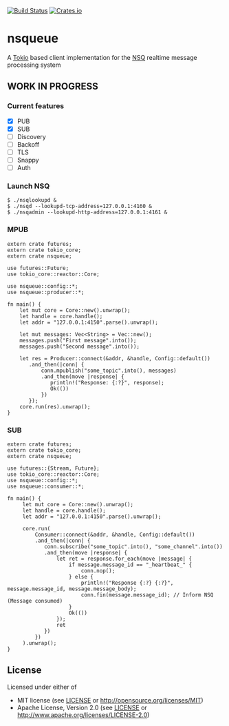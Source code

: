 [![Build Status](https://travis-ci.org/wisespace-io/nsqueue.png?branch=master)](https://travis-ci.org/wisespace-io/nsqueue)
[![Crates.io](https://img.shields.io/crates/v/nsqueue.svg)](https://crates.io/crates/nsqueue)

# nsqueue
A [Tokio](https://tokio.rs/) based client implementation for the [NSQ](https://github.com/bitly/nsq) realtime message processing system

## WORK IN PROGRESS

### Current features
- [X] PUB
- [X] SUB
- [ ] Discovery
- [ ] Backoff 
- [ ] TLS
- [ ] Snappy
- [ ] Auth

### Launch NSQ
```
$ ./nsqlookupd & 
$ ./nsqd --lookupd-tcp-address=127.0.0.1:4160 &
$ ./nsqadmin --lookupd-http-address=127.0.0.1:4161 &
```

### MPUB
```
extern crate futures;
extern crate tokio_core;
extern crate nsqueue;

use futures::Future;
use tokio_core::reactor::Core;

use nsqueue::config::*;
use nsqueue::producer::*;

fn main() {
    let mut core = Core::new().unwrap();
    let handle = core.handle();
    let addr = "127.0.0.1:4150".parse().unwrap();

    let mut messages: Vec<String> = Vec::new();
    messages.push("First message".into());
    messages.push("Second message".into());

    let res = Producer::connect(&addr, &handle, Config::default())
       .and_then(|conn| {
           conn.mpublish("some_topic".into(), messages)
           .and_then(move |response| {
              println!("Response: {:?}", response);
              Ok(())
           })
       });
    core.run(res).unwrap();
}
```

### SUB
```
extern crate futures;
extern crate tokio_core;
extern crate nsqueue;

use futures::{Stream, Future};
use tokio_core::reactor::Core;
use nsqueue::config::*;
use nsqueue::consumer::*;

fn main() {
     let mut core = Core::new().unwrap();
     let handle = core.handle();
     let addr = "127.0.0.1:4150".parse().unwrap();

     core.run(
         Consumer::connect(&addr, &handle, Config::default())
         .and_then(|conn| {
            conn.subscribe("some_topic".into(), "some_channel".into())
            .and_then(move |response| {
                let ret = response.for_each(move |message| {
                    if message.message_id == "_heartbeat_" {
                        conn.nop();
                    } else {
                        println!("Response {:?} {:?}", message.message_id, message.message_body);
                        conn.fin(message.message_id); // Inform NSQ (Message consumed)
                    }
                    Ok(())
                });
                ret
            })
         })
     ).unwrap();
}
```

## License

Licensed under either of

* MIT license (see [LICENSE](LICENSE) or <http://opensource.org/licenses/MIT>)
* Apache License, Version 2.0 (see [LICENSE](LICENSE) or <http://www.apache.org/licenses/LICENSE-2.0>)
